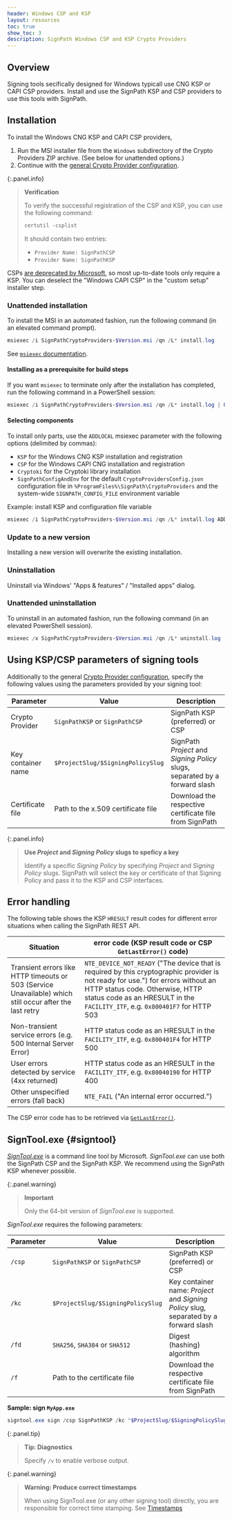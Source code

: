 ```yaml
---
header: Windows CSP and KSP
layout: resources
toc: true
show_toc: 3
description: SignPath Windows CSP and KSP Crypto Providers
---
```


## Overview

Signing tools secifically designed for Windows typicall use CNG KSP or CAPI CSP providers. Install and use the SignPath KSP and CSP providers to use this tools with SignPath.

## Installation

To install the Windows CNG KSP and CAPI CSP providers,

1. Run the MSI installer file from the `Windows` subdirectory of the Crypto Providers ZIP archive. (See below for unattended options.)
2. Continue with the [general Crypto Provider configuration](/documentation/crypto-providers#crypto-provider-configuration).

{:.panel.info}
> **Verification**
>
> To verify the successful registration of the CSP and KSP, you can use the following command:
>
> ~~~powershell
> certutil -csplist
> ~~~
> 
> It should contain two entries:
> 
>    * `Provider Name: SignPathCSP`
>    * `Provider Name: SignPathKSP`

CSPs [are deprecated by Microsoft](https://learn.microsoft.com/en-us/windows/win32/seccrypto/cryptographic-service-providers), so most up-to-date tools only require a KSP. You can deselect the "Windows CAPI CSP" in the "custom setup" installer step.

### Unattended installation

To install the MSI in an automated fashion, run the following command (in an elevated command prompt).

~~~powershell
msiexec /i SignPathCryptoProviders-$Version.msi /qn /L* install.log
~~~

See [`msiexec` documentation](https://learn.microsoft.com/en-us/windows-server/administration/windows-commands/msiexec).

#### Installing as a prerequisite for build steps

If you want `msiexec` to terminate only after the installation has completed, run the following command in a PowerShell session:

~~~powershell
msiexec /i SignPathCryptoProviders-$Version.msi /qn /L* install.log | Out-Host; if ($LASTEXITCODE -ne 0) { throw "msiexec exited with $LASTEXITCODE" }
~~~

#### Selecting components

To install only parts, use the `ADDLOCAL` msiexec parameter with the following options (delimited by commas):

   * `KSP` for the Windows CNG KSP installation and registration
   * `CSP` for the Windows CAPI CNG installation and registration
   * `Cryptoki` for the Cryptoki library installation
   * `SignPathConfigAndEnv` for the default `CryptoProvidersConfig.json` configuration file in `%ProgramFiles%\SignPath\CryptoProviders`
     and the system-wide `SIGNPATH_CONFIG_FILE` environment variable

Example: install KSP and configuration file variable

~~~powershell
msiexec /i SignPathCryptoProviders-$Version.msi /qn /L* install.log ADDLOCAL=KSP,SignPathConfigAndEnv | Out-Host; if ($LASTEXITCODE -ne 0) { throw "msiexec exited with $LASTEXITCODE" }
~~~

### Update to a new version

Installing a new version will overwrite the existing installation.

### Uninstallation

Uninstall via Windows' "Apps & features" / "Installed apps" dialog.

### Unattended uninstallation

To uninstall in an automated fashion, run the following command (in an elevated PowerShell session).

~~~powershell
msiexec /x SignPathCryptoProviders-$Version.msi /qn /L* uninstall.log | Out-Host
~~~

## Using KSP/CSP parameters of signing tools

Additionally to the general [Crypto Provider configuration](/documentation/crypto-providers#crypto-provider-configuration), specify the following values using the parameters provided by your signing tool:

| Parameter             | Value                                | Description
|-----------------------|--------------------------------------|---------------------------------------
| Crypto Provider       | `SignPathKSP` or `SignPathCSP`       | SignPath KSP (preferred) or CSP
| Key container name    | `$ProjectSlug/$SigningPolicySlug`    | SignPath _Project_ and _Signing Policy_ slugs, separated by a forward slash 
| Certificate file      | Path to the x.509 certificate file   | Download the respective certificate file from SignPath

{:.panel.info}
> **Use _Project_ and _Signing Policy_ slugs to speficy a key**
>
> Identify a specific _Signing Policy_ by specifying _Project_ and _Signing Policy_ slugs. SignPath will select the key or certificate of that Signing Policy and pass it to the KSP and CSP interfaces.

## Error handling

The following table shows the KSP `HRESULT` result codes for different error situations when calling the SignPath REST API.

| Situation                                                                                                | error code (KSP result code or CSP `GetLastError()` code)
|----------------------------------------------------------------------------------------------------------|----------------------------------------------------------
| Transient errors like HTTP timeouts or 503 (Service Unavailable) which still occur after the last retry  | `NTE_DEVICE_NOT_READY` ("The device that is required by this cryptographic provider is not ready for use.") for errors without an HTTP status code. Otherwise, HTTP status code as an HRESULT in the `FACILITY_ITF`, e.g. `0x800401F7` for HTTP 503
| Non-transient service errors (e.g. 500 Internal Server Error)                                            | HTTP status code as an HRESULT in the `FACILITY_ITF`, e.g. `0x800401F4` for HTTP 500
| User errors detected by service (4xx returned)                                                           | HTTP status code as an HRESULT in the `FACILITY_ITF`, e.g. `0x80040190` for HTTP 400
| Other unspecified errors (fall back)                                                                     | `NTE_FAIL` ("An internal error occurred.")

The CSP error code has to be retrieved via [`GetLastError()`](https://learn.microsoft.com/en-us/windows/win32/api/errhandlingapi/nf-errhandlingapi-getlasterror).

## SignTool.exe {#signtool}

_[SignTool.exe]_ is a command line tool by Microsoft. _SignTool.exe_ can use both the SignPath CSP and the SignPath KSP. We recommend using the SignPath KSP whenever possible.

{:.panel.warning}
> **Important**
>
> Only the 64-bit version of _SignTool.exe_ is supported.

_SignTool.exe_ requires the following parameters:

| Parameter    | Value                             | Description
|--------------|-----------------------------------|----------------
| `/csp`       | `SignPathKSP` or `SignPathCSP`    | SignPath KSP (preferred) or CSP
| `/kc`        | `$ProjectSlug/$SigningPolicySlug` | Key container name: _Project_ and _Signing Policy_ slug, separated by a forward slash
| `/fd`        | `SHA256`, `SHA384` or `SHA512`    | Digest (hashing) algorithm
| `/f`         | Path to the certificate file      | Download the respective certificate file from SignPath

**Sample: sign `MyApp.exe`**

~~~powershell
signtool.exe sign /csp SignPathKSP /kc "$ProjectSlug/$SigningPolicySlug" /fd SHA256 /f "certificate.cer" "MyApp.exe"
~~~

{:.panel.tip}
> **Tip: Diagnostics**
>
> Specify `/v` to enable verbose output.

{:.panel.warning}
> **Warning: Produce correct timestamps**
>
> When using SignTool.exe (or any other signing tool) directly, you are responsible for correct time stamping. See [Timestamps](/documentation/crypto-providers#timestamps)

[SignTool.exe]: https://docs.microsoft.com/en-us/dotnet/framework/tools/signtool-exe